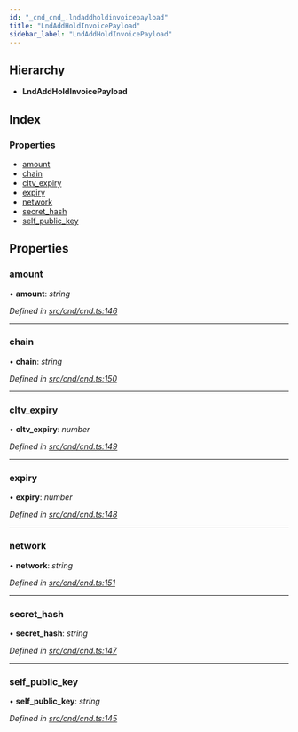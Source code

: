 ```yaml
---
id: "_cnd_cnd_.lndaddholdinvoicepayload"
title: "LndAddHoldInvoicePayload"
sidebar_label: "LndAddHoldInvoicePayload"
---
```


## Hierarchy

* **LndAddHoldInvoicePayload**

## Index

### Properties

* [amount](_cnd_cnd_.lndaddholdinvoicepayload.md#amount)
* [chain](_cnd_cnd_.lndaddholdinvoicepayload.md#chain)
* [cltv_expiry](_cnd_cnd_.lndaddholdinvoicepayload.md#cltv_expiry)
* [expiry](_cnd_cnd_.lndaddholdinvoicepayload.md#expiry)
* [network](_cnd_cnd_.lndaddholdinvoicepayload.md#network)
* [secret_hash](_cnd_cnd_.lndaddholdinvoicepayload.md#secret_hash)
* [self_public_key](_cnd_cnd_.lndaddholdinvoicepayload.md#self_public_key)

## Properties

###  amount

• **amount**: *string*

*Defined in [src/cnd/cnd.ts:146](https://github.com/comit-network/comit-js-sdk/blob/cef77e4/src/cnd/cnd.ts#L146)*

___

###  chain

• **chain**: *string*

*Defined in [src/cnd/cnd.ts:150](https://github.com/comit-network/comit-js-sdk/blob/cef77e4/src/cnd/cnd.ts#L150)*

___

###  cltv_expiry

• **cltv_expiry**: *number*

*Defined in [src/cnd/cnd.ts:149](https://github.com/comit-network/comit-js-sdk/blob/cef77e4/src/cnd/cnd.ts#L149)*

___

###  expiry

• **expiry**: *number*

*Defined in [src/cnd/cnd.ts:148](https://github.com/comit-network/comit-js-sdk/blob/cef77e4/src/cnd/cnd.ts#L148)*

___

###  network

• **network**: *string*

*Defined in [src/cnd/cnd.ts:151](https://github.com/comit-network/comit-js-sdk/blob/cef77e4/src/cnd/cnd.ts#L151)*

___

###  secret_hash

• **secret_hash**: *string*

*Defined in [src/cnd/cnd.ts:147](https://github.com/comit-network/comit-js-sdk/blob/cef77e4/src/cnd/cnd.ts#L147)*

___

###  self_public_key

• **self_public_key**: *string*

*Defined in [src/cnd/cnd.ts:145](https://github.com/comit-network/comit-js-sdk/blob/cef77e4/src/cnd/cnd.ts#L145)*

